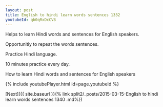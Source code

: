 ```yaml
---
layout: post
title: English to hindi learn words sentences 1332 
youtubeId: qb0qRxDcCV8
---
```

 
 
Helps to learn Hindi words and sentences for English speakers.

Opportunitiy to repeat the words sentences. 

Practice Hindi language. 
 
10 minutes practice every day. 
 
How to learn Hindi words and sentences for English speakers 
 
{% include youtubePlayer.html id=page.youtubeId %}
 
 
[Next]({{ site.baseurl }}{% link  split2/_posts/2015-03-15-English to hindi learn words sentences 1340 .md%})
 
